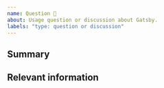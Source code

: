 ```yaml
---
name: Question 🤔
about: Usage question or discussion about Gatsby.
labels: "type: question or discussion"
---
```


<!--
  To make it easier for us to help you, please include as much useful information as possible.

  Useful Links:
  - Wiki: https://github.com/rapid7/metasploit-framework/wiki

  Before opening a new issue, please search existing issues https://github.com/gatsbyjs/gatsby/issues
-->

## Summary

## Relevant information

<!-- Provide as much useful information as you can -->
